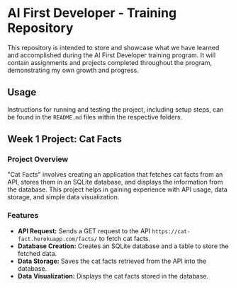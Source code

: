 # AI First Developer - Training Repository

This repository is intended to store and showcase what we have learned and accomplished during the AI First Developer training program. It will contain assignments and projects completed throughout the program, demonstrating my own growth and progress.
## Usage

Instructions for running and testing the project, including setup steps, can be found in the `README.md` files within the respective folders.

## Week 1 Project: Cat Facts

### Project Overview

"Cat Facts" involves creating an application that fetches cat facts from an API, stores them in an SQLite database, and displays the information from the database. This project helps in gaining experience with API usage, data storage, and simple data visualization.

### Features

- **API Request:** Sends a GET request to the API `https://cat-fact.herokuapp.com/facts/` to fetch cat facts.
- **Database Creation:** Creates an SQLite database and a table to store the fetched data.
- **Data Storage:** Saves the cat facts retrieved from the API into the database.
- **Data Visualization:** Displays the cat facts stored in the database.
